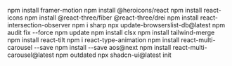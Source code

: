 npm install framer-motion
npm install @heroicons/react
npm install react-icons
npm install @react-three/fiber @react-three/drei
npm install react-intersection-observer
npm i sharp
npx update-browserslist-db@latest
npm audit fix --force
npm update
npm install clsx
npm install tailwind-merge
npm install react-tilt
npm i react-type-animation
npm install react-multi-carousel --save
npm install --save aos@next
npm install react-multi-carousel@latest
npm outdated
npx shadcn-ui@latest init
